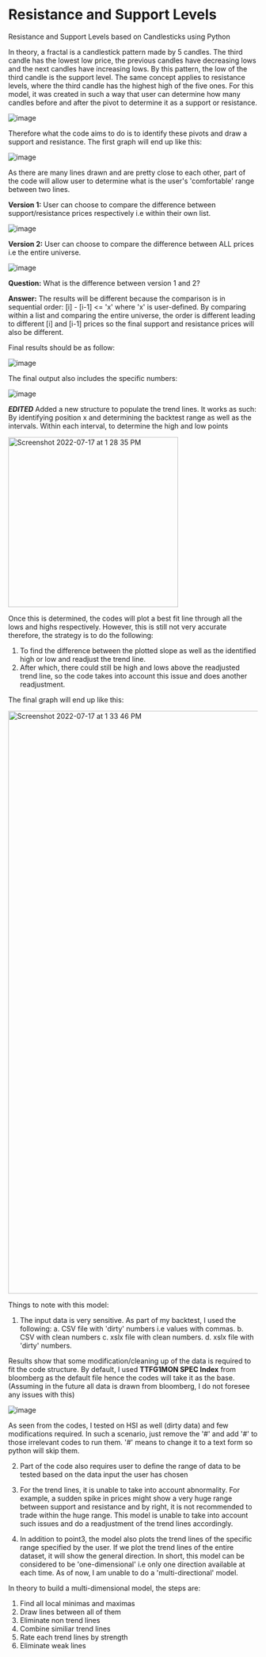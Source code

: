 # Resistance and Support Levels 

Resistance and Support Levels based on Candlesticks using Python

In theory, a fractal is a candlestick pattern made by 5 candles. The third candle has the lowest low price, the previous candles have decreasing lows and the next candles have increasing lows. By this pattern, the low of the third candle is the support level. The same concept applies to resistance levels, where the third candle has the highest high of the five ones. For this model, it was created in such a way that user can determine how many candles before and after the pivot to determine it as a support or resistance. 

![image](https://user-images.githubusercontent.com/107907500/177912191-18b8cc03-4d5d-4cf6-bc0e-15ad12d62873.png)

Therefore what the code aims to do is to identify these pivots and draw a support and resistance. The first graph will end up like this:

![image](https://user-images.githubusercontent.com/107907500/178862381-41ed4f22-30b9-40d2-921b-c396283d1aab.png)

As there are many lines drawn and are pretty close to each other, part of the code will allow user to determine what is the user's 'comfortable' range between two lines. 

**Version 1:** User can choose to compare the difference between support/resistance prices respectively i.e within their own list.

![image](https://user-images.githubusercontent.com/107907500/178868026-041ea18c-d65b-4c76-aa95-2bf6363b2de2.png)

**Version 2:** User can choose to compare the difference between ALL prices i.e the entire universe.

![image](https://user-images.githubusercontent.com/107907500/178868078-8c022a20-853c-4fb7-8a6e-8e0ca0a3c5a7.png)

**Question:** What is the difference between version 1 and 2?

**Answer:** The results will be different because the comparison is in sequential order: [i] - [i-1] <= 'x' where 'x' is user-defined. By comparing within a list and comparing the entire universe, the order is different leading to different [i] and [i-1] prices so the final support and resistance prices will also be different. 

Final results should be as follow:

![image](https://user-images.githubusercontent.com/107907500/178866554-8ae27a15-fe60-444e-ae4a-0204090cfb88.png)

The final output also includes the specific numbers:

![image](https://user-images.githubusercontent.com/107907500/178862422-3b7184fe-6014-4e2f-a69f-e3dc072223e6.png)

***EDITED***
Added a new structure to populate the trend lines. It works as such: By identifying position x and determining the backtest range as well as the intervals. Within each interval, to determine the high and low points

<img width="343" alt="Screenshot 2022-07-17 at 1 28 35 PM" src="https://user-images.githubusercontent.com/107907500/179385238-aa95ee52-a73f-46e4-9da4-975eeb5f0df9.png">

Once this is determined, the codes will plot a best fit line through all the lows and highs respectively. 
However, this is still not very accurate therefore, the strategy is to do the following:

1. To find the difference between the plotted slope as well as the identified high or low and readjust the trend line.
2. After which, there could still be high and lows above the readjusted trend line, so the code takes into account this issue and does another readjustment. 

The final graph will end up like this:

<img width="1175" alt="Screenshot 2022-07-17 at 1 33 46 PM" src="https://user-images.githubusercontent.com/107907500/179385323-787b3cd2-3255-411c-9802-9d7b2e00d9a8.png">

Things to note with this model:
1. The input data is very sensitive. As part of my backtest, I used the following:
  a. CSV file with 'dirty' numbers i.e values with commas.
  b. CSV with clean numbers
  c. xslx file with clean numbers.
  d. xslx file with 'dirty' numbers.
 
Results show that some modification/cleaning up of the data is required to fit the code structure. By default, I used **TTFG1MON SPEC Index** from bloomberg as the default file hence the codes will take it as the base. (Assuming in the future all data is drawn from bloomberg, I do not foresee any issues with this)

![image](https://user-images.githubusercontent.com/107907500/178708618-d41c5440-1608-473f-8c1f-0e3e7c920b55.png)

As seen from the codes, I tested on HSI as well (dirty data) and few modifications required. In such a scenario, just remove the '#' and add '#' to those irrelevant codes to run them. '#' means to change it to a text form so python will skip them. 

2. Part of the code also requires user to define the range of data to be tested based on the data input the user has chosen 

3. For the trend lines, it is unable to take into account abnormality. For example, a sudden spike in prices might show a very huge range between support and resistance and by right, it is not recommended to trade within the huge range. This model is unable to take into account such issues and do a readjustment of the trend lines accordingly. 

4. In addition to point3, the model also plots the trend lines of the specific range specified by the user. If we plot the trend lines of the entire dataset, it will show the general direction. In short, this model can be considered to be 'one-dimensional' i.e only one direction available at each time. As of now, I am unable to do a 'multi-directional' model. 

In theory to build a multi-dimensional model, the steps are:

1. Find all local minimas and maximas
2. Draw lines between all of them
3. Eliminate non trend lines
4. Combine similiar trend lines
5. Rate each trend lines by strength
6. Eliminate weak lines 
